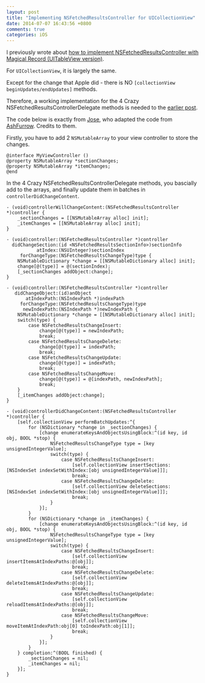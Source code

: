 ```yaml
---
layout: post
title: "Implementing NSFetchedResultsController for UICollectionView"
date: 2014-07-07 16:43:56 +0800
comments: true
categories: iOS
---
```


I previously wrote about [how to implement NSFetchedResultsController with Magical Record (UITableView version)](http://samwize.com/2014/03/29/implementing-nsfetchedresultscontroller-with-magicalrecord/).

For `UICollectionView`, it is largely the same.

Except for the change that Apple did - there is NO `[collectionView beginUpdates/endUpdates]` methods.

<!-- more -->

Therefore, a working implementation for the 4 Crazy NSFetchedResultsControllerDelegate methods is needed to the [earlier post](http://samwize.com/2014/03/29/implementing-nsfetchedresultscontroller-with-magicalrecord/).

The code below is exactly from [Jose](http://jose-ibanez.tumblr.com/post/38494557094/uicollectionviews-and-nsfetchedresultscontrollers), who adapted the code from [AshFurrow](https://github.com/AshFurrow/UICollectionView-NSFetchedResultsController/blob/master/AFMasterViewController.m). Credits to them.

Firstly, you have to add 2 `NSMutableArray` to your view controller to store the changes.

```objc
@interface MyViewController ()
@property NSMutableArray *sectionChanges;
@property NSMutableArray *itemChanges;
@end
```

In the 4 Crazy NSFetchedResultsControllerDelegate methods, you bascially add to the arrays, and finally update them in batches in `controllerDidChangeContent`.

```objc
- (void)controllerWillChangeContent:(NSFetchedResultsController *)controller {
    _sectionChanges = [[NSMutableArray alloc] init];
    _itemChanges = [[NSMutableArray alloc] init];
}

- (void)controller:(NSFetchedResultsController *)controller
  didChangeSection:(id <NSFetchedResultsSectionInfo>)sectionInfo
           atIndex:(NSUInteger)sectionIndex
     forChangeType:(NSFetchedResultsChangeType)type {
    NSMutableDictionary *change = [[NSMutableDictionary alloc] init];
    change[@(type)] = @(sectionIndex);
    [_sectionChanges addObject:change];
}

- (void)controller:(NSFetchedResultsController *)controller
   didChangeObject:(id)anObject
       atIndexPath:(NSIndexPath *)indexPath
     forChangeType:(NSFetchedResultsChangeType)type
      newIndexPath:(NSIndexPath *)newIndexPath {
    NSMutableDictionary *change = [[NSMutableDictionary alloc] init];
    switch(type) {
        case NSFetchedResultsChangeInsert:
            change[@(type)] = newIndexPath;
            break;
        case NSFetchedResultsChangeDelete:
            change[@(type)] = indexPath;
            break;
        case NSFetchedResultsChangeUpdate:
            change[@(type)] = indexPath;
            break;
        case NSFetchedResultsChangeMove:
            change[@(type)] = @[indexPath, newIndexPath];
            break;
    }
    [_itemChanges addObject:change];
}

- (void)controllerDidChangeContent:(NSFetchedResultsController *)controller {
    [self.collectionView performBatchUpdates:^{
        for (NSDictionary *change in _sectionChanges) {
            [change enumerateKeysAndObjectsUsingBlock:^(id key, id obj, BOOL *stop) {
                NSFetchedResultsChangeType type = [key unsignedIntegerValue];
                switch(type) {
                    case NSFetchedResultsChangeInsert:
                        [self.collectionView insertSections:[NSIndexSet indexSetWithIndex:[obj unsignedIntegerValue]]];
                        break;
                    case NSFetchedResultsChangeDelete:
                        [self.collectionView deleteSections:[NSIndexSet indexSetWithIndex:[obj unsignedIntegerValue]]];
                        break;
                }
            }];
        }
        for (NSDictionary *change in _itemChanges) {
            [change enumerateKeysAndObjectsUsingBlock:^(id key, id obj, BOOL *stop) {
                NSFetchedResultsChangeType type = [key unsignedIntegerValue];
                switch(type) {
                    case NSFetchedResultsChangeInsert:
                        [self.collectionView insertItemsAtIndexPaths:@[obj]];
                        break;
                    case NSFetchedResultsChangeDelete:
                        [self.collectionView deleteItemsAtIndexPaths:@[obj]];
                        break;
                    case NSFetchedResultsChangeUpdate:
                        [self.collectionView reloadItemsAtIndexPaths:@[obj]];
                        break;
                    case NSFetchedResultsChangeMove:
                        [self.collectionView moveItemAtIndexPath:obj[0] toIndexPath:obj[1]];
                        break;
                }
            }];
        }
    } completion:^(BOOL finished) {
        _sectionChanges = nil;
        _itemChanges = nil;
    }];
}
```



